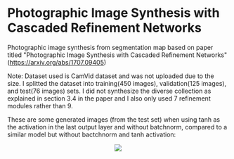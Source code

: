 # Photographic Image Synthesis with Cascaded Refinement Networks
Photographic image synthesis from segmentation map based on paper titled "Photographic Image Synthesis with Cascaded Refinement Networks" (https://arxiv.org/abs/1707.09405)

Note: Dataset used is CamVid dataset and was not uploaded due to the size. I splitted the dataset into training(450 images), validation(125 images), and test(76 images) sets. I  did not synthesize the diverse collection as explained in section 3.4 in the paper and I also only used 7 refinement modules rather than 9.

These are some generated images (from the test set) when using tanh as the activation in the last output layer and without batchnorm, compared to a similar model but without bactchnorm and tanh activation:

<p align="center">
  <img src="https://github.com/rrwiyatn/deeplearning-ai/blob/master/photo_image_synthesis_CRN/results/comparison.png">
</p>
